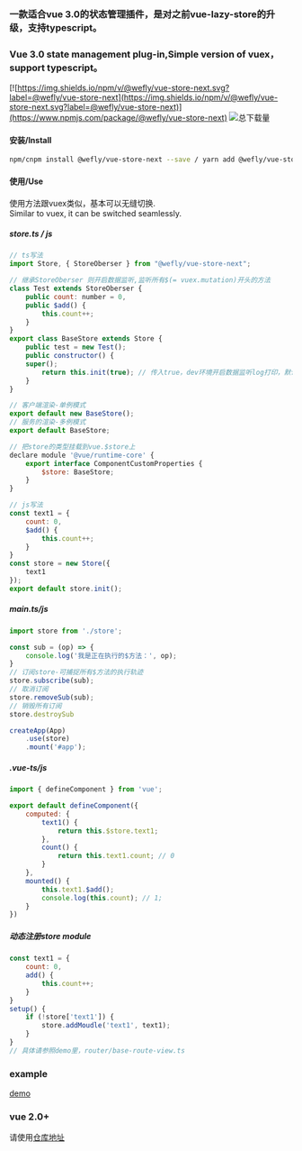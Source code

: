 ### 一款适合vue 3.0的状态管理插件，是对之前vue-lazy-store的升级，支持typescript。
### Vue 3.0 state management plug-in,Simple version of vuex，support typescript。  
[![https://img.shields.io/npm/v/@wefly/vue-store-next.svg?label=@wefly/vue-store-next](https://img.shields.io/npm/v/@wefly/vue-store-next.svg?label=@wefly/vue-store-next)](https://www.npmjs.com/package/@wefly/vue-store-next)  ![总下载量](https://img.shields.io/npm/dt/@wefly/vue-store-next)

#### 安装/Install
``` bash
npm/cnpm install @wefly/vue-store-next --save / yarn add @wefly/vue-store-next
```

#### 使用/Use
使用方法跟vuex类似，基本可以无缝切换.  
Similar to vuex, it can be switched seamlessly.

##### store.ts / js
```javascript
// ts写法
import Store, { StoreOberser } from "@wefly/vue-store-next";

// 继承StoreOberser 则开启数据监听,监听所有$(= vuex.mutation)开头的方法
class Test extends StoreOberser {
    public count: number = 0,
    public $add() {
	    this.count++;
    }
}
export class BaseStore extends Store {
    public test = new Test();
    public constructor() {
	super();
	    return this.init(true); // 传入true，dev环境开启数据监听log打印，默认false
    }
}

// 客户端渲染-单例模式
export default new BaseStore();
// 服务的渲染-多例模式
export default BaseStore;

// 把store的类型挂载到vue.$store上
declare module '@vue/runtime-core' {
    export interface ComponentCustomProperties {
	    $store: BaseStore;
    }
}

// js写法
const text1 = {
    count: 0,
    $add() {
	    this.count++;
    }
}
const store = new Store({
    text1
});
export default store.init();
```
##### main.ts/js
```javascript
import store from './store';

const sub = (op) => {
    console.log('我是正在执行的$方法：', op);
}
// 订阅store-可捕捉所有$方法的执行轨迹
store.subscribe(sub);
// 取消订阅
store.removeSub(sub);
// 销毁所有订阅
store.destroySub

createApp(App)
    .use(store)
    .mount('#app');
```

##### .vue-ts/js
``` javascript
import { defineComponent } from 'vue';

export default defineComponent({
    computed: {
        text1() {
            return this.$store.text1;
        },
        count() {
            return this.text1.count; // 0
        }
    },
    mounted() {
        this.text1.$add();
        console.log(this.count); // 1;
    }
})
```

##### 动态注册store module
``` javascript
const text1 = {
    count: 0,
    add() {
	    this.count++;
    }
}
setup() {
    if (!store['text1']) {
	    store.addMoudle('text1', text1);
    }
}
// 具体请参照demo里，router/base-route-view.ts
```

### example
[demo](https://github.com/Vitaminaq/cfsw-vue-cli3.0/tree/vue-3.0)

### vue 2.0+
请使用[仓库地址](https://github.com/Vitaminaq/vue-lazy-store)


